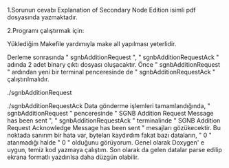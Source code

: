 1.Sorunun cevabı Explanation of Secondary Node Edition isimli pdf dosyasında yazmaktadır.

2.Programı çalıştırmak için:

Yüklediğim Makefile yardımıyla make all yapılması yeterlidir.

Derleme sonrasında " sgnbAdditionRequest ", " sgnbAdditionRequestAck " adında 2 adet binary çıktı dosyası oluşacaktır.
Önce " sgnbAdditionRequest " ardından yeni bir terminal penceresinde de " sgnbAdditionRequestAck " çalıştırılmalıdır.

./sgnbAdditionRequest

./sgnbAdditionRequestAck
Data gönderme işlemleri tamamlandığında, " sgnbAdditionRequest " penceresinde " SGNB Addition Request Message has been sent ", 
" sgnbAdditionRequestAck " terminalinde " SGNB Addition Request Acknowledge Message has been sent " mesajları gözükecektir.
Bu noktada sanırım bir hata var, byteları kaydırdım fakat bazı dataların, " 0 " atanmadığı halde " 0 " olduğunu görüyorum. Genel olarak Doxygen' e uygun, temiz kod yazmaya çalıştım. Son olarak da gelen datalar parse edilip ekrana formatlı yazdırılsa daha düzgün olabilir.
